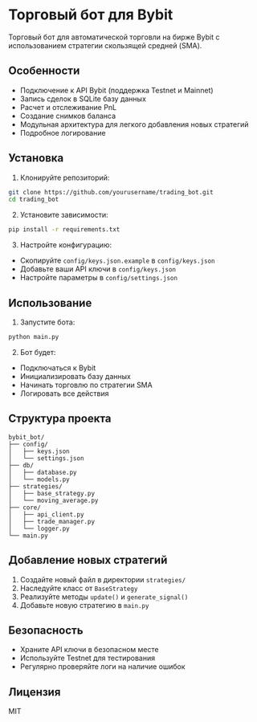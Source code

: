 # Торговый бот для Bybit

Торговый бот для автоматической торговли на бирже Bybit с использованием стратегии скользящей средней (SMA).

## Особенности

- Подключение к API Bybit (поддержка Testnet и Mainnet)
- Запись сделок в SQLite базу данных
- Расчет и отслеживание PnL
- Создание снимков баланса
- Модульная архитектура для легкого добавления новых стратегий
- Подробное логирование

## Установка

1. Клонируйте репозиторий:
```bash
git clone https://github.com/yourusername/trading_bot.git
cd trading_bot
```

2. Установите зависимости:
```bash
pip install -r requirements.txt
```

3. Настройте конфигурацию:
- Скопируйте `config/keys.json.example` в `config/keys.json`
- Добавьте ваши API ключи в `config/keys.json`
- Настройте параметры в `config/settings.json`

## Использование

1. Запустите бота:
```bash
python main.py
```

2. Бот будет:
- Подключаться к Bybit
- Инициализировать базу данных
- Начинать торговлю по стратегии SMA
- Логировать все действия

## Структура проекта

```
bybit_bot/
├── config/
│   ├── keys.json
│   └── settings.json
├── db/
│   ├── database.py
│   └── models.py
├── strategies/
│   ├── base_strategy.py
│   └── moving_average.py
├── core/
│   ├── api_client.py
│   ├── trade_manager.py
│   └── logger.py
└── main.py
```

## Добавление новых стратегий

1. Создайте новый файл в директории `strategies/`
2. Наследуйте класс от `BaseStrategy`
3. Реализуйте методы `update()` и `generate_signal()`
4. Добавьте новую стратегию в `main.py`

## Безопасность

- Храните API ключи в безопасном месте
- Используйте Testnet для тестирования
- Регулярно проверяйте логи на наличие ошибок

## Лицензия

MIT 